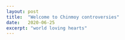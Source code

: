 ```yaml
---
layout: post
title:  "Welcome to Chinmoy controversies"
date:   2020-06-25
excerpt: "world loving hearts"
---
```

